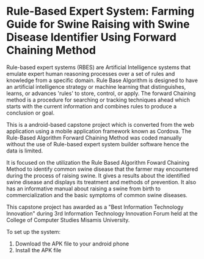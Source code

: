 # Rule-Based Expert System: Farming Guide for Swine Raising with Swine Disease Identifier Using Forward Chaining Method
Rule-based expert systems (RBES) are Artificial Intelligence systems that emulate expert human reasoning processes over a set of rules and knowledge from a specific domain. Rule Base Algorithm is designed to have an artificial intelligence strategy or machine learning that distinguishes, learns, or advances 'rules' to store, control, or apply. The forward Chaining method is a procedure for searching or tracking techniques ahead which starts with the current information and combines rules to produce a conclusion or goal. 

This is a android-based capstone project which is converted from the web application using a mobile application framework known as Cordova. The Rule-Based Algorithm Forward Chaining Method was coded manually without the use of Rule-based expert system builder software hence the data is limited.

It is focused on the utilization the Rule Based Algorithm Foward Chaining Method to identify common swine disease that the farmer may encountered during the process of raising swine. It gives a results about the identified swine disease and displays its treatment and methods of prevention. It also has an informative manual about raising a swine from birth to commercialization and the basic symptoms of common swine diseases. 

This capstone project has awarded as a "Best Information Technology Innovation" during 3rd Information Technology Innovation Forum held at the College of Computer Studies Misamis University.

To set up the system:
1. Download the APK file to your android phone
2. Install the APK file
